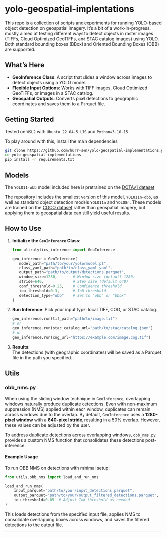 

# yolo-geospatial-implentations

This repo is a collection of scripts and experiments for running YOLO-based object detection on geospatial imagery. It’s a bit of a work-in-progress, mostly aimed at testing different ways to detect objects in raster images (TIFFs, Cloud Optimized GeoTIFFs, and STAC catalog images) using YOLO. Both standard bounding boxes (BBox) and Oriented Bounding Boxes (OBB) are supported.

## What’s Here

- **GeoInference Class**: A script that slides a window across images to detect objects using a YOLO model.
- **Flexible Input Options**: Works with TIFF images, Cloud Optimized GeoTIFFs, or images in a STAC catalog.
- **Geospatial Outputs**: Converts pixel detections to geographic coordinates and saves them to a Parquet file.

## Getting Started

Tested on `WSL2` with `Ubuntu 22.04.5 LTS` and `Python=3.10.15`

To play around with this, install the main dependencies

```bash
git clone https://github.com/hurr-son/yolo-geospatial-implementations.git
cd yolo-geospatial-implementations
pip install -r requirements.txt
```

## Models

The `YOLO11-obb` model included here is pretrained on the [DOTAv1 dataset](https://captain-whu.github.io/DOTA/index.html)

The repository includes the smallest version of this model, `YOLO11n-obb`, as well as standard object detection models `YOLO11n` and `YOLO8n`. These models are trained on the [COCO dataset](https://cocodataset.org/#home) rather than geospatial imagery, but applying them to geospatial data can still yield useful results.

## How to Use

1. **Initialize the `GeoInference` Class**:
   ```python
   from ultralytics_inference import GeoInference

   geo_inference = GeoInference(
      model_path="path/to/your/yolo/model.pt",
      class_yaml_path="path/to/class_yaml.yaml",
      output_path="path/to/output/detections.parquet",
      window_size=1280,       # Window size (default 1280)
      stride=640,             # Step size (default 640)
      conf_threshold=0.25,    # Confidence threshold
      iou_threshold=0.3,      # IoU threshold
      detection_type="obb"    # Set to "obb" or "bbox"
   )

   ```

2. **Run Inference**:
   Pick your input type: local TIFF, COG, or STAC catalog.
   ```python
   geo_inference.run(tif_path="path/to/image.tif")
   # or
   geo_inference.run(stac_catalog_url="path/to/stac/catalog.json")
   # or
   geo_inference.run(cog_url="https://example.com/image.cog.tif")
   ```

3. **Results**:  
   The detections (with geographic coordinates) will be saved as a Parquet file in the path you specified.



## Utils

### obb_nms.py

When using the sliding window technique in `GeoInference`, overlapping windows naturally produce duplicate detections. Even with non-maximum suppression (NMS) applied within each window, duplicates can remain across windows due to the overlap. By default, `GeoInference` uses a **1280-pixel window** with a **640-pixel stride**, resulting in a 50% overlap. However, these values can be adjusted by the user.

To address duplicate detections across overlapping windows, `obb_nms.py` provides a custom NMS function that consolidates these detections post-inference.


#### Example Usage

To run OBB NMS on detections with minimal setup:

```python
from utils.obb_nms import load_and_run_nms

load_and_run_nms(
    input_parquet="path/to/your/input_detections.parquet",
    output_parquet="path/to/your/output_filtered_detections.parquet",
    iou_threshold=0.05  # Adjust IoU threshold as needed
)
```

This loads detections from the specified input file, applies NMS to consolidate overlapping boxes across windows, and saves the filtered detections to the output file.

---
